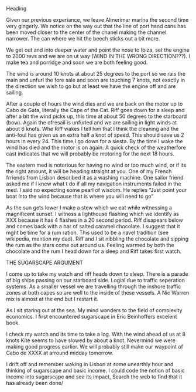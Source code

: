 
Heading


Given our previous experiance, we leave Almerimar marina the second time very gingerly.  We notice on the way out that the line of port hand cans has been moved closer to the center of the chanel making the channel narrower. The can where we hit the beech sticks out a bit more.

We get out and into deeper water and point the nose to Ibiza, set the engine to 2000 revs and we are on ut way (WIND IN THE WRONG DIRECTION???). I make tea and porridge and soon we are both feeling good. 

The wind is around 10 knots at about 25 degrees to the port so we rais the main and unfurl the fore sale and soon are touching 7 knots, not exactly in the direction we wish to go but at least we have the engine off and are sailing.

After a couple of hours the wind dies and we are back on the motor up to Cabo de Gata, literally the Cape of the Cat. Riff goes down for a sleep and after a bit the wind picks up, this time at about 50 degrees to the starboard (bow). Again the ofresail is unfurled and we are sailing in light winds at about 6 knots. Whe  Riff wakes I tell him that I think the cleaning and the anti-foul has given us an extra half a knot of speed. This should save us 2 hours in every 24. This time I go down for a siesta. By the time I wake the wind has died and the motor is on again. A quick check of the weatherfore cast indicates that we will probably be motoring for the next 18 hours.

The eastern med is notorious for having no wind or too much wind, or if its the right amount, it will be heading straight at you. One of my French frriends from Lisbon described it as a washing machine. One sailor friend asked me if I knew what t do if all my navigation instruments failed in the med. I said no expecting some pearl of wisdom. He replies "Just point your boat into the wind because that is where you will need to go"

As the sun gets lower I make a stew which we eat while witnessing a magnificent sunset. I witness a lighthouse flashing which we identify as XXX because it has 4 flashes in a 20 second period. Riff disapears below and comes back with a bar of salted caramel chocolate. I suggest that it mght be time for a rum ration. This used to be a navel tradition (see wikipedia, mention my dad). Riff and I sit nibbling the chocolate and sipping the rum as the stars come out around us. Feeling warmed by both the chocolate and the rum I head down for a sleep and Riff takes first watch.

THE SUGARSCAPE ARGUMENT

I come up to take my watch and riff heads down to sleep. There is a parade of big ships passing on our starboard side. Logial due to traffic seperation systems. As a smaller vessel we are travelling through the inshore traffic zones at both capes so are well to the inside of these vessels. A Nic Warren mix is almost at the end but I restart it. 

As I sit staring out at the sea. My mind wanders to the field of complexity economics. I first encountered sugarscape in Eric Beinhoffers excelent book.

I check my watch and its time to take a log. With the wind ahead of us at 8 knots Kite seems to have slowed by about a knot. Nevermind we were making good progress earlier. We will probably still make our waypoint of Cabo de XXXX at arround midday tomorrow.

I drift off and remember waking in Lisbon at some unearthly hour and thinking of sugarscape and basic income. I could code the notion of basic income into sugarscape and see its impact, Search the web to find that it has already been done/

 